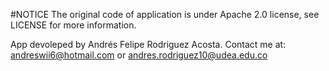 #NOTICE
The original code of application is under Apache 2.0 license, see LICENSE for more information.

App devoleped by Andrés Felipe Rodriguez Acosta. Contact me at:
andreswii6@hotmail.com or andres.rodriguez10@udea.edu.co

